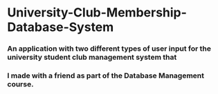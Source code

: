 # University-Club-Membership-Database-System
### An application with two different types of user input for the university student club management system that 
### I made with a friend as part of the Database Management course. 
